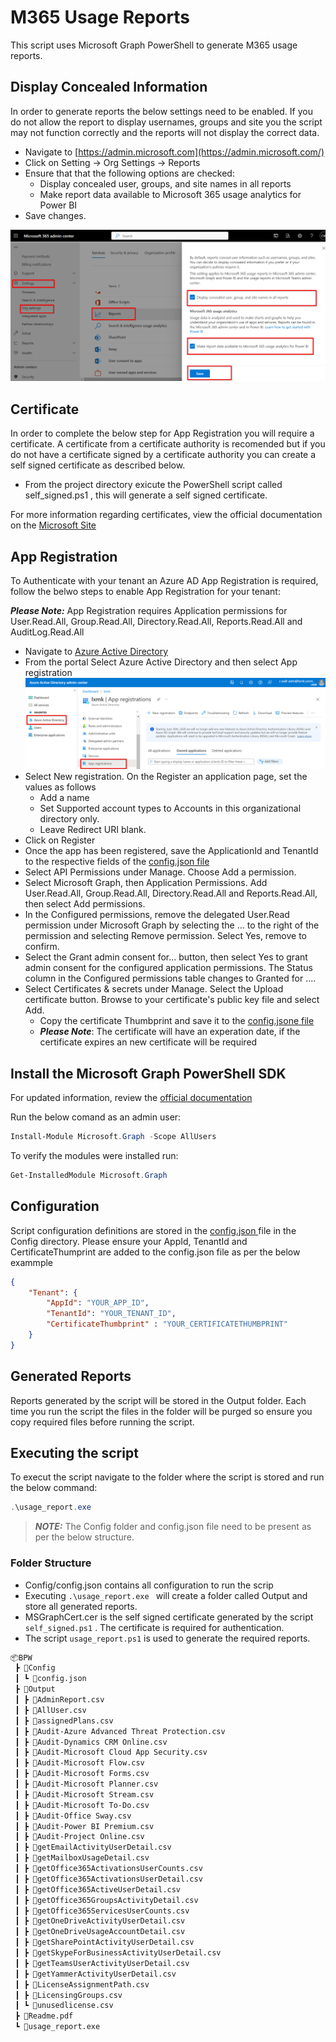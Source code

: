 # M365 Usage Reports

This script uses Microsoft Graph PowerShell to generate M365 usage reports.

## Display Concealed Information

In order to generate reports the below settings need to be enabled. If you do not allow the report to display usernames, groups and site you the script may not function correctly and the reports will not display the correct data.

- Navigate to [https://admin.microsoft.com](https://admin.microsoft.com/)
- Click on Setting -> Org Settings -> Reports
- Ensure that that the following options are checked:
  - Display concealed user, groups, and site names in all reports
  - Make report data available to Microsoft 365 usage analytics for Power BI
- Save changes.
  
![Reports](img/reports.png)

## Certificate

In order to complete the below step for App Registration you will require a certificate. A certificate from a certificate authority is recomended but if you do not have a certificate signed by a certificate authority you can create a self signed certificate as described below.

- From the project directory exicute the PowerShell script called self_signed.ps1 , this will generate a self signed certificate.

For more information regarding certificates, view the official documentation on the [Microsoft Site](https://learn.microsoft.com/en-us/azure/active-directory/develop/howto-create-self-signed-certificate)

## App Registration

To Authenticate with your tenant an Azure AD App Registration is required, follow the belwo steps to enable App Registration for your tenant:

***Please Note:*** App Registration requires Application permissions for User.Read.All, Group.Read.All, Directory.Read.All,  Reports.Read.All and AuditLog.Read.All

- Navigate to [Azure Active Directory](https://aad.portal.azure.com/)
- From the portal Select Azure Active Directory and then select App registration
  ![App Registration](img/app-reg.png)
- Select New registration. On the Register an application page, set the values as follows
  - Add a name
  - Set Supported account types to Accounts in this organizational directory only.
  - Leave Redirect URI blank.
- Click on Register
- Once the app has been registered, save the ApplicationId and TenantId to the respective fields of the [config.json file](Config/config.json)
- Select API Permissions under Manage. Choose Add a permission.
- Select Microsoft Graph, then Application Permissions. Add User.Read.All, Group.Read.All, Directory.Read.All and Reports.Read.All, then select Add permissions.
- In the Configured permissions, remove the delegated User.Read permission under Microsoft Graph by selecting the ... to the right of the permission and selecting Remove permission. Select Yes, remove to confirm.
- Select the Grant admin consent for... button, then select Yes to grant admin consent for the configured application permissions. The Status column in the Configured permissions table changes to Granted for ....
- Select Certificates & secrets under Manage. Select the Upload certificate button. Browse to your certificate's public key file and select Add.
  - Copy the certificate Thumbprint and save it to the [config.jsone file](Config/config.json)
  - ***Please Note***: The certificate will have an experation date, if the certificate expires an new certificate will be required

## Install the Microsoft Graph PowerShell SDK

For updated information, review the [official documentation](https://learn.microsoft.com/en-us/powershell/microsoftgraph/installation)

Run the below comand as an admin user:

``` PowerShell
Install-Module Microsoft.Graph -Scope AllUsers
```

To verify the modules were installed run:

```PowerShell
Get-InstalledModule Microsoft.Graph
```

## Configuration

Script configuration definitions are stored in the [ config.json ](Config/config.json) file in the Config directory. Please ensure your AppId, TenantId and CertificateThumprint are added to the config.json file as per the below exammple

```json
{
    "Tenant": {
        "AppId": "YOUR_APP_ID",
        "TenantId": "YOUR_TENANT_ID",
        "CertificateThumbprint" : "YOUR_CERTIFICATETHUMBPRINT" 
    }
}
```

## Generated Reports

Reports generated by the script will be stored in the Output folder. Each time you run the script the files in the folder will be purged so ensure you copy required files before running the script.

## Executing the script

To execut the script navigate to the folder where the script is stored and run the below command:

```PowerShell
.\usage_report.exe
```

> **_NOTE:_**  The Config folder and config.json file need to be present as per the below structure.

### Folder Structure

- Config/config.json contains all configuration to run the scrip
- Executing ```.\usage_report.exe ``` will create a folder called Output and store all generated reports.
- MSGraphCert.cer is the self signed certificate generated by the script ```self_signed.ps1``` . The certificate is required for authentication.
- The script ```usage_report.ps1``` is used to generate the required reports.

```md
📦BPW
 ┣ 📂Config
 ┃ ┗ 📜config.json
 ┣ 📂Output
 ┃ ┣ 📜AdminReport.csv
 ┃ ┣ 📜AllUser.csv
 ┃ ┣ 📜assignedPlans.csv
 ┃ ┣ 📜Audit-Azure Advanced Threat Protection.csv
 ┃ ┣ 📜Audit-Dynamics CRM Online.csv
 ┃ ┣ 📜Audit-Microsoft Cloud App Security.csv
 ┃ ┣ 📜Audit-Microsoft Flow.csv
 ┃ ┣ 📜Audit-Microsoft Forms.csv
 ┃ ┣ 📜Audit-Microsoft Planner.csv
 ┃ ┣ 📜Audit-Microsoft Stream.csv
 ┃ ┣ 📜Audit-Microsoft To-Do.csv
 ┃ ┣ 📜Audit-Office Sway.csv
 ┃ ┣ 📜Audit-Power BI Premium.csv
 ┃ ┣ 📜Audit-Project Online.csv
 ┃ ┣ 📜getEmailActivityUserDetail.csv
 ┃ ┣ 📜getMailboxUsageDetail.csv
 ┃ ┣ 📜getOffice365ActivationsUserCounts.csv
 ┃ ┣ 📜getOffice365ActivationsUserDetail.csv
 ┃ ┣ 📜getOffice365ActiveUserDetail.csv
 ┃ ┣ 📜getOffice365GroupsActivityDetail.csv
 ┃ ┣ 📜getOffice365ServicesUserCounts.csv
 ┃ ┣ 📜getOneDriveActivityUserDetail.csv
 ┃ ┣ 📜getOneDriveUsageAccountDetail.csv
 ┃ ┣ 📜getSharePointActivityUserDetail.csv
 ┃ ┣ 📜getSkypeForBusinessActivityUserDetail.csv
 ┃ ┣ 📜getTeamsUserActivityUserDetail.csv
 ┃ ┣ 📜getYammerActivityUserDetail.csv
 ┃ ┣ 📜LicenseAssignmentPath.csv
 ┃ ┣ 📜LicensingGroups.csv
 ┃ ┗ 📜unusedlicense.csv
 ┣ 📜Readme.pdf
 ┗ 📜usage_report.exe                            
```
